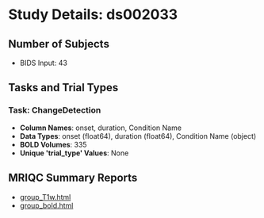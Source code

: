# Study Details: ds002033

## Number of Subjects
- BIDS Input: 43

## Tasks and Trial Types
### Task: ChangeDetection
- **Column Names**: onset, duration, Condition Name
- **Data Types**: onset (float64), duration (float64), Condition Name (object)
- **BOLD Volumes**: 335
- **Unique 'trial_type' Values**: None

## MRIQC Summary Reports
- [group_T1w.html](https://htmlpreview.github.io/?https://github.com/demidenm/openneuro_glmfitlins/blob/main/statsmodel_specs/ds002033/mriqc_summary/group_T1w.html)
- [group_bold.html](https://htmlpreview.github.io/?https://github.com/demidenm/openneuro_glmfitlins/blob/main/statsmodel_specs/ds002033/mriqc_summary/group_bold.html)
